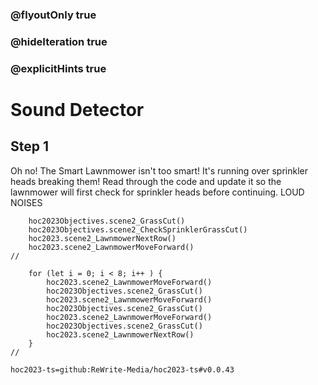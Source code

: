 ### @flyoutOnly true
### @hideIteration true
### @explicitHints true

# Sound Detector

## Step 1
Oh no! The Smart Lawnmower isn't too smart! It's running over sprinkler heads breaking them! Read through the code and update it so the lawnmower will first check for sprinkler heads before continuing.
LOUD NOISES

```ghost
    hoc2023Objectives.scene2_GrassCut()
    hoc2023Objectives.scene2_CheckSprinklerGrassCut()
    hoc2023.scene2_LawnmowerNextRow()
    hoc2023.scene2_LawnmowerMoveForward()
//
```
```template
    for (let i = 0; i < 8; i++ ) {
        hoc2023.scene2_LawnmowerMoveForward()
        hoc2023Objectives.scene2_GrassCut()
        hoc2023.scene2_LawnmowerMoveForward()
        hoc2023Objectives.scene2_GrassCut()
        hoc2023.scene2_LawnmowerMoveForward()
        hoc2023Objectives.scene2_GrassCut()    
        hoc2023.scene2_LawnmowerNextRow()    
    }  
//
```

```package
hoc2023-ts=github:ReWrite-Media/hoc2023-ts#v0.0.43
```